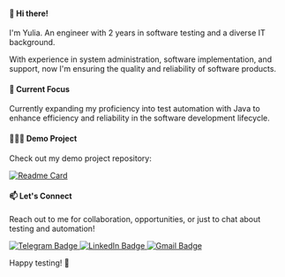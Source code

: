 #### 👋 Hi there!
I'm Yulia. An engineer with 2 years in software testing and a diverse IT background.

With experience in system administration, software implementation, and support, now I'm ensuring the quality and reliability of software products.

#### 🚀 Current Focus
Currently expanding my proficiency into test automation with Java to enhance efficiency and reliability in the software development lifecycle.

#### 👩🏻‍💻 Demo Project
Check out my demo project repository: 

[![Readme Card](https://github-readme-stats.vercel.app/api/pin/?username=yupryanya&repo=bas-demo)](https://github.com/yupryanya/bas-demo)

#### 📫 Let's Connect
Reach out to me for collaboration, opportunities, or just to chat about testing and automation!

<a href="https://t.me/azovceva">
    <img src="https://img.shields.io/badge/Telegram-blue?style=for-the-badge&logo=telegram&logoColor=white" alt="Telegram Badge"/>
</a>
<a href="coming-soon">
    <img src="https://img.shields.io/badge/LinkedIn-blue?style=for-the-badge&logo=linkedin&logoColor=white" alt="LinkedIn Badge">
</a>
<a href="mailto:yulia.pryania@gmail.com">
    <img src="https://img.shields.io/badge/Gmail-red?style=for-the-badge&logo=gmail&logoColor=white" alt="Gmail Badge"/>
</a>
    

Happy testing! 🤖
